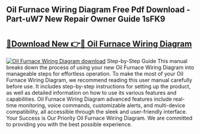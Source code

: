 ## Oil Furnace Wiring Diagram Free Pdf Download - Part-uW7 New Repair Owner Guide 1sFK9

# <h2><a href="http://dfjejrg.blite.top/?on=Oil+Furnace+Wiring+Diagram">🔗Download New 👉🔴 Oil Furnace Wiring Diagram</a></h2>

[![Oil Furnace Wiring Diagram download](https://i.imgur.com/lujVjoI.png)](http://dfjejrg.blite.top/?on=Oil+Furnace+Wiring+Diagram)
Step-by-Step Guide This manual breaks down the process of using your new Oil Furnace Wiring Diagram into manageable steps for effortless operation. To make the most of your Oil Furnace Wiring Diagram, we recommend reading this user manual carefully before use. It includes step-by-step instructions for setting up the product, as well as detailed information on how to use its various features and capabilities. Oil Furnace Wiring Diagram advanced features include real-time monitoring, voice commands, customizable alerts, and multi-device compatibility, all accessible through the sleek and user-friendly interface. Your Success is Our Priority Oil Furnace Wiring Diagram. We are committed to providing you with the best possible experience.
